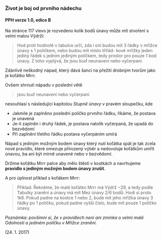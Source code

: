 ### Život je boj od prvního nádechu

#### PPH verze 1.0, edice B

Na stránce 117 vlevo je rozvedeno kolik bodů únavy může mít stvoření s velmi malou Výdrží:
> Hod proti hodnotě v tabulce určí, zda i oni budou mít 3 řádky
  v mřížce únavy s 1 políčkem, nebo budou mít místo třířád-
  kové mřížky jeden jediný řádek s jedním jediným políčkem,
  tedy prostor pro pouze 1 bod únavy. Z toho vyplývá, že jsou
  buď neunavení nebo vyčerpaní.

Zdánlivě neškodný nápad, který dává šanci na přežití drobným tvorům jako je koťátko Mrrr.

Ovšem shrnutí nápadu v poslední větě
> jsou buď neunavení nebo vyčerpaní

nesouhlasí s následující kapitolou *Stupně únavy* v pravém sloupečku, kde

- Jakmile je zaplněno poslední políčko prvního řádku, říkáme, že postava je unavená
- Je-li zaplněn i druhý řádek, je postava natolik vyčerpaná, že upadá do bezvědomí
- Při zaplnění třetího řádku postava vyčerpáním umírá

Nápad s jediným možným bodem únavy který nutí koťátka spát je tak zcela nové pravidlo, které omezuje přirozený výběr
a nedovoluje koťátkům umřít únavou, ba ani být mírně unavené nebo v bezvědomí.

Držíme koťátku Mrrr palce aby mělo štěstí v kostkách a navrhujeme **pravidlo s jediným možným bodem únavy zrušit**.

A pro úplnost příklad s koťákem Mrrr:
> Příklad: Řekněme, že malé koťátko Mrrr má Výdrž −29, a tedy podle Tabulky zranění a únavy má mít Mez únavy 2/6 bodů.
Hodí si proto 1k6. Pokud padne na kostce 1 nebo 2, bude mít jeho mřížka únavy 3 řádky po 1 políčku,
pokud padne vyšší číslo, bude mít pouze 1 políčko únavy.
  
*Poznámka: povšimni si, že v pravidlech není ani zmínka o velmi malé Odolnosti a jediném políčku v Mřížce zranění.*

(24. 1. 2017)